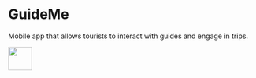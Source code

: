 # GuideMe
Mobile app that allows tourists to interact with guides and engage in trips.

<a href="url"><img src="http://url.to/image.png" align="left" height="48" width="48" ></a>
